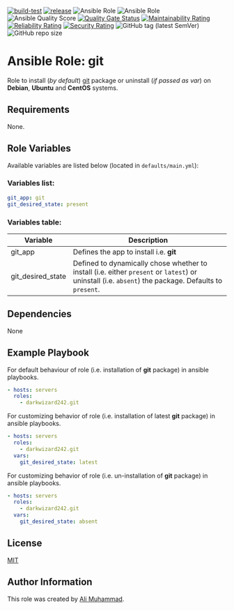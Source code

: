 [![build-test](https://github.com/darkwizard242/ansible-role-git/workflows/build-and-test/badge.svg?branch=master)](https://github.com/darkwizard242/ansible-role-git/actions?query=workflow%3Abuild-and-test) [![release](https://github.com/darkwizard242/ansible-role-git/workflows/release/badge.svg)](https://github.com/darkwizard242/ansible-role-git/actions?query=workflow%3Arelease) ![Ansible Role](https://img.shields.io/ansible/role/42239?color=dark%20green%20) ![Ansible Role](https://img.shields.io/ansible/role/d/42239?label=role%20downloads) ![Ansible Quality Score](https://img.shields.io/ansible/quality/42239?label=ansible%20quality%20score) [![Quality Gate Status](https://sonarcloud.io/api/project_badges/measure?project=ansible-role-git&metric=alert_status)](https://sonarcloud.io/dashboard?id=ansible-role-git) [![Maintainability Rating](https://sonarcloud.io/api/project_badges/measure?project=ansible-role-git&metric=sqale_rating)](https://sonarcloud.io/dashboard?id=ansible-role-git) [![Reliability Rating](https://sonarcloud.io/api/project_badges/measure?project=ansible-role-git&metric=reliability_rating)](https://sonarcloud.io/dashboard?id=ansible-role-git) [![Security Rating](https://sonarcloud.io/api/project_badges/measure?project=ansible-role-git&metric=security_rating)](https://sonarcloud.io/dashboard?id=ansible-role-git) ![GitHub tag (latest SemVer)](https://img.shields.io/github/tag/darkwizard242/ansible-role-git?label=release) ![GitHub repo size](https://img.shields.io/github/repo-size/darkwizard242/ansible-role-git?color=orange&style=flat-square)

# Ansible Role: git

Role to install (_by default_) [git](https://git-scm.com/) package or uninstall (_if passed as var_) on **Debian**, **Ubuntu** and **CentOS** systems.

## Requirements

None.

## Role Variables

Available variables are listed below (located in `defaults/main.yml`):

### Variables list:

```yaml
git_app: git
git_desired_state: present
```

### Variables table:

Variable          | Description
----------------- | ----------------------------------------------------------------------------------------------------------------------------------------------------
git_app           | Defines the app to install i.e. **git**
git_desired_state | Defined to dynamically chose whether to install (i.e. either `present` or `latest`) or uninstall (i.e. `absent`) the package. Defaults to `present`.

## Dependencies

None

## Example Playbook

For default behaviour of role (i.e. installation of **git** package) in ansible playbooks.

```yaml
- hosts: servers
  roles:
    - darkwizard242.git
```

For customizing behavior of role (i.e. installation of latest **git** package) in ansible playbooks.

```yaml
- hosts: servers
  roles:
    - darkwizard242.git
  vars:
    git_desired_state: latest
```

For customizing behavior of role (i.e. un-installation of **git** package) in ansible playbooks.

```yaml
- hosts: servers
  roles:
    - darkwizard242.git
  vars:
    git_desired_state: absent
```

## License

[MIT](https://github.com/darkwizard242/ansible-role-git/blob/master/LICENSE)

## Author Information

This role was created by [Ali Muhammad](https://www.alimuhammad.dev/).
